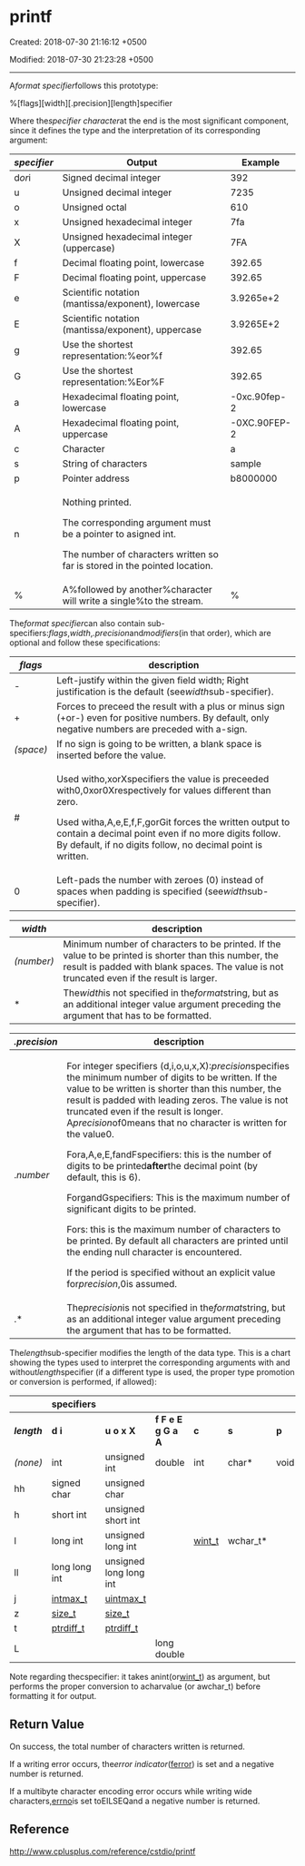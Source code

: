 # printf

Created: 2018-07-30 21:16:12 +0500

Modified: 2018-07-30 21:23:28 +0500

---

A*format specifier*follows this prototype:

%[flags][width][.precision][length]specifier

Where the*specifier character*at the end is the most significant component, since it defines the type and the interpretation of its corresponding argument:

<table>
<colgroup>
<col style="width: 12%" />
<col style="width: 72%" />
<col style="width: 15%" />
</colgroup>
<thead>
<tr class="header">
<th><em><strong>specifier</strong></em></th>
<th><strong>Output</strong></th>
<th><strong>Example</strong></th>
</tr>
</thead>
<tbody>
<tr class="odd">
<td>d<em>or</em>i</td>
<td>Signed decimal integer</td>
<td>392</td>
</tr>
<tr class="even">
<td>u</td>
<td>Unsigned decimal integer</td>
<td>7235</td>
</tr>
<tr class="odd">
<td>o</td>
<td>Unsigned octal</td>
<td>610</td>
</tr>
<tr class="even">
<td>x</td>
<td>Unsigned hexadecimal integer</td>
<td>7fa</td>
</tr>
<tr class="odd">
<td>X</td>
<td>Unsigned hexadecimal integer (uppercase)</td>
<td>7FA</td>
</tr>
<tr class="even">
<td>f</td>
<td>Decimal floating point, lowercase</td>
<td>392.65</td>
</tr>
<tr class="odd">
<td>F</td>
<td>Decimal floating point, uppercase</td>
<td>392.65</td>
</tr>
<tr class="even">
<td>e</td>
<td>Scientific notation (mantissa/exponent), lowercase</td>
<td>3.9265e+2</td>
</tr>
<tr class="odd">
<td>E</td>
<td>Scientific notation (mantissa/exponent), uppercase</td>
<td>3.9265E+2</td>
</tr>
<tr class="even">
<td>g</td>
<td>Use the shortest representation:%eor%f</td>
<td>392.65</td>
</tr>
<tr class="odd">
<td>G</td>
<td>Use the shortest representation:%Eor%F</td>
<td>392.65</td>
</tr>
<tr class="even">
<td>a</td>
<td>Hexadecimal floating point, lowercase</td>
<td>-0xc.90fep-2</td>
</tr>
<tr class="odd">
<td>A</td>
<td>Hexadecimal floating point, uppercase</td>
<td>-0XC.90FEP-2</td>
</tr>
<tr class="even">
<td>c</td>
<td>Character</td>
<td>a</td>
</tr>
<tr class="odd">
<td>s</td>
<td>String of characters</td>
<td>sample</td>
</tr>
<tr class="even">
<td>p</td>
<td>Pointer address</td>
<td>b8000000</td>
</tr>
<tr class="odd">
<td>n</td>
<td><p>Nothing printed.</p>
<p>The corresponding argument must be a pointer to asigned int.</p>
<p>The number of characters written so far is stored in the pointed location.</p></td>
<td></td>
</tr>
<tr class="even">
<td>%</td>
<td>A%followed by another%character will write a single%to the stream.</td>
<td>%</td>
</tr>
</tbody>
</table>

The*format specifier*can also contain sub-specifiers:*flags*,*width*,*.precision*and*modifiers*(in that order), which are optional and follow these specifications:

<table>
<colgroup>
<col style="width: 11%" />
<col style="width: 88%" />
</colgroup>
<thead>
<tr class="header">
<th><em><strong>flags</strong></em></th>
<th><strong>description</strong></th>
</tr>
</thead>
<tbody>
<tr class="odd">
<td>-</td>
<td>Left-justify within the given field width; Right justification is the default (see<em>width</em>sub-specifier).</td>
</tr>
<tr class="even">
<td>+</td>
<td>Forces to preceed the result with a plus or minus sign (+or-) even for positive numbers. By default, only negative numbers are preceded with a-sign.</td>
</tr>
<tr class="odd">
<td><em>(space)</em></td>
<td>If no sign is going to be written, a blank space is inserted before the value.</td>
</tr>
<tr class="even">
<td>#</td>
<td><p>Used witho,xorXspecifiers the value is preceeded with0,0xor0Xrespectively for values different than zero.</p>
<p>Used witha,A,e,E,f,F,gorGit forces the written output to contain a decimal point even if no more digits follow. By default, if no digits follow, no decimal point is written.</p></td>
</tr>
<tr class="odd">
<td>0</td>
<td>Left-pads the number with zeroes (0) instead of spaces when padding is specified (see<em>width</em>sub-specifier).</td>
</tr>
</tbody>
</table>

| ***width*** | **description**                                                                                                                                                                                      |
|----------|--------------------------------------------------------------|
| *(number)*  | Minimum number of characters to be printed. If the value to be printed is shorter than this number, the result is padded with blank spaces. The value is not truncated even if the result is larger. |
| *          | The*width*is not specified in the*format*string, but as an additional integer value argument preceding the argument that has to be formatted.                                                    |

<table>
<colgroup>
<col style="width: 12%" />
<col style="width: 87%" />
</colgroup>
<thead>
<tr class="header">
<th><em><strong>.precision</strong></em></th>
<th><strong>description</strong></th>
</tr>
</thead>
<tbody>
<tr class="odd">
<td>.<em>number</em></td>
<td><p>For integer specifiers (d,i,o,u,x,X):<em>precision</em>specifies the minimum number of digits to be written. If the value to be written is shorter than this number, the result is padded with leading zeros. The value is not truncated even if the result is longer. A<em>precision</em>of0means that no character is written for the value0.</p>
<p>Fora,A,e,E,fandFspecifiers: this is the number of digits to be printed<strong>after</strong>the decimal point (by default, this is 6).</p>
<p>ForgandGspecifiers: This is the maximum number of significant digits to be printed.</p>
<p>Fors: this is the maximum number of characters to be printed. By default all characters are printed until the ending null character is encountered.</p>
<p>If the period is specified without an explicit value for<em>precision</em>,0is assumed.</p></td>
</tr>
<tr class="even">
<td>.*</td>
<td>The<em>precision</em>is not specified in the<em>format</em>string, but as an additional integer value argument preceding the argument that has to be formatted.</td>
</tr>
</tbody>
</table>

The*length*sub-specifier modifies the length of the data type. This is a chart showing the types used to interpret the corresponding arguments with and without*length*specifier (if a different type is used, the proper type promotion or conversion is performed, if allowed):

|             | **specifiers**                                  |                                                |                    |                                          |          |       |                                                  |
|--------|----------|-------------|----------|--------|---------|--------|---------|
| ***length*** | **d i**                                         | **u o x X**                                     | **f F e E g G a A** | **c**                                     | **s**     | **p**  | **n**                                             |
| *(none)*     | int                                             | unsigned int                                    | double              | int                                       | char*    | void* | int*                                             |
| hh           | signed char                                     | unsigned char                                   |                    |                                          |          |       | signed char*                                     |
| h            | short int                                       | unsigned short int                              |                    |                                          |          |       | short int*                                       |
| l            | long int                                        | unsigned long int                               |                    | [wint_t](http://www.cplusplus.com/wint_t) | wchar_t* |       | long int*                                        |
| ll           | long long int                                   | unsigned long long int                          |                    |                                          |          |       | long long int*                                   |
| j            | [intmax_t](http://www.cplusplus.com/intmax_t)   | [uintmax_t](http://www.cplusplus.com/uintmax_t) |                    |                                          |          |       | [intmax_t](http://www.cplusplus.com/intmax_t)*   |
| z            | [size_t](http://www.cplusplus.com/size_t)       | [size_t](http://www.cplusplus.com/size_t)       |                    |                                          |          |       | [size_t](http://www.cplusplus.com/size_t)*       |
| t            | [ptrdiff_t](http://www.cplusplus.com/ptrdiff_t) | [ptrdiff_t](http://www.cplusplus.com/ptrdiff_t) |                    |                                          |          |       | [ptrdiff_t](http://www.cplusplus.com/ptrdiff_t)* |
| L            |                                                |                                                | long double         |                                          |          |       |                                                  |

Note regarding thecspecifier: it takes anint(or[wint_t](http://www.cplusplus.com/wint_t)) as argument, but performs the proper conversion to acharvalue (or awchar_t) before formatting it for output.

## Return Value

On success, the total number of characters written is returned.

If a writing error occurs, the*error indicator*([ferror](http://www.cplusplus.com/ferror)) is set and a negative number is returned.

If a multibyte character encoding error occurs while writing wide characters,[errno](http://www.cplusplus.com/errno)is set toEILSEQand a negative number is returned.

## Reference

<http://www.cplusplus.com/reference/cstdio/printf>
